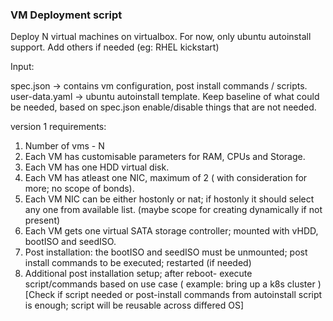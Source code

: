 ### VM Deployment script

Deploy N virtual machines on virtualbox. For now, only ubuntu autoinstall support. Add others if needed (eg: RHEL kickstart)

Input: 

spec.json       ->   contains vm configuration, post install commands / scripts.
user-data.yaml  ->   ubuntu autoinstall template. Keep baseline of what could be needed, based on spec.json enable/disable things that are not needed.

version 1 requirements:

1. Number of vms - N
2. Each VM has customisable parameters for RAM, CPUs and Storage.
3. Each VM has one HDD virtual disk. 
4. Each VM has atleast one NIC, maximum of 2 ( with consideration for more; no scope of bonds).
5. Each VM NIC can be either hostonly or nat; if hostonly it should select any one from available list. (maybe scope for creating dynamically if not present)
6. Each VM gets one virtual SATA storage controller; mounted with vHDD, bootISO and seedISO.
7. Post installation: the bootISO and seedISO must be unmounted; post install commands to be executed; restarted (if needed)
8. Additional post installation setup; after reboot- execute script/commands based on use case ( example: bring up a k8s cluster ) [Check if script needed or post-install commands from autoinstall script is enough; script will be reusable across differed OS]
